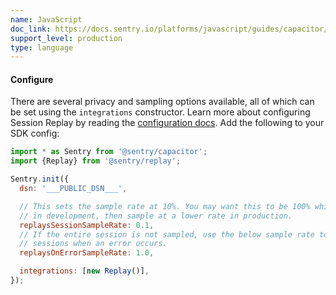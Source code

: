 ```yaml
---
name: JavaScript
doc_link: https://docs.sentry.io/platforms/javascript/guides/capacitor/session-replay/
support_level: production
type: language
---
```


#### Configure

There are several privacy and sampling options available, all of which can be set using the `integrations` constructor. Learn more about configuring Session Replay by reading the [configuration docs](https://docs.sentry.io/platforms/javascript/session-replay/). Add the following to your SDK config:

```javascript
import * as Sentry from '@sentry/capacitor';
import {Replay} from '@sentry/replay';

Sentry.init({
  dsn: '___PUBLIC_DSN___',

  // This sets the sample rate at 10%. You may want this to be 100% while
  // in development, then sample at a lower rate in production.
  replaysSessionSampleRate: 0.1,
  // If the entire session is not sampled, use the below sample rate to sample
  // sessions when an error occurs.
  replaysOnErrorSampleRate: 1.0,

  integrations: [new Replay()],
});
```
